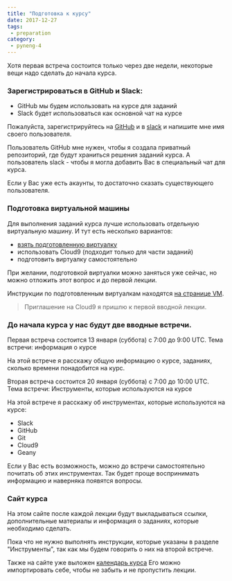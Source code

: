 ```yaml
---
title: "Подготовка к курсу"
date: 2017-12-27
tags:
 - preparation
category:
 - pyneng-4
---
```


Хотя первая встреча состоится только через две недели, некоторые вещи надо сделать до начала курса.

### Зарегистрироваться в GitHub и Slack:

* GitHub мы будем использовать на курсе для заданий
* Slack будет использоваться как основной чат на курсе

Пожалуйста, зарегистрируйтесь на [GitHub](https://github.com/) и в [slack](https://pyneng-slack.herokuapp.com/) и напишите мне имя своего пользователя.

Пользователь GitHub мне нужен, чтобы я создала приватный репозиторий, где будут храниться решения заданий курса.
А пользователь slack - чтобы я могла добавить Вас в специальный чат для курса.

Если у Вас уже есть акаунты, то достаточно сказать существующего пользователя.

### Подготовка виртуальной машины

Для выполнения заданий курса лучше использовать отдельную виртуальную машину. И тут есть несколько вариантов:

* [взять подготовленную виртуалку](https://pyneng.github.io/docs/course-vm/)
* использовать Cloud9 (подходит только для части заданий)
* подготовить виртуалку самостоятельно

При желании, подготовкой виртуалки можно заняться уже сейчас, но можно отложить этот вопрос и до первой лекции.

Инструкции по подготовленным виртуалкам находятся [на странице VM](https://pyneng.github.io/docs/course-vm/).

> Приглашение на Cloud9 я пришлю к первой вводной лекции.

### До начала курса у нас будут две вводные встречи.

Первая встреча состоится 13 января (суббота) с 7:00 до 9:00 UTC.
Тема встречи: информация о курсе

На этой встрече я расскажу общую информацию о курсе, заданиях, сколько времени понадобится на курс.

Вторая встреча состоится 20 января (суббота) с 7:00 до 10:00 UTC.
Тема встречи: Инструменты, которые используются на курсе

На этой встрече я расскажу об инструментах, которые используются на курсе:

* Slack
* GitHub
* Git
* Cloud9
* Geany

Если у Вас есть возможность, можно до встречи самостоятельно почитать об этих инструментах. Так будет проще воспринимать информацию и наверняка появятся вопросы.


### Сайт курса

На этом сайте после каждой лекции будут выкладываться ссылки, дополнительные материалы и информация о заданиях, которые необходимо сделать.

Пока что не нужно выполнять инструкции, которые указаны в разделе "Инструменты", так как мы будем говорить о них на второй встрече.

Также на сайте уже выложен [календарь курса](https://pyneng.github.io/calendar/)
Его можно импортировать себе, чтобы не забыть и не пропустить лекции.

